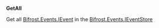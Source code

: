 **GetAll**

Get all [Bifrost.Events.IEvent](Bifrost.Events.IEvent) in the [Bifrost.Events.IEventStore](Bifrost.Events.IEventStore)

